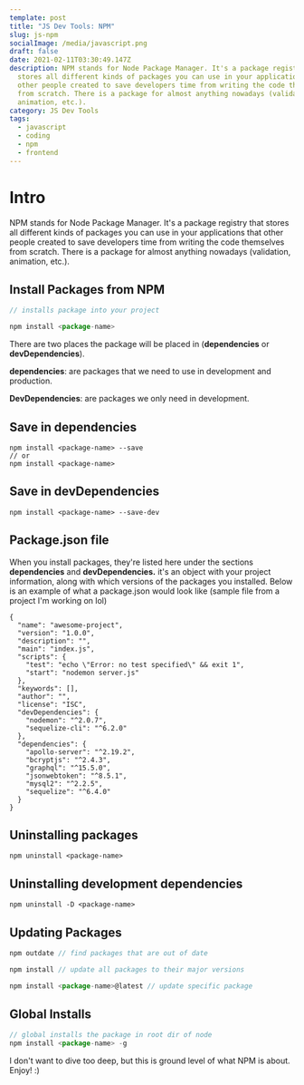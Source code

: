 ```yaml
---
template: post
title: "JS Dev Tools: NPM"
slug: js-npm
socialImage: /media/javascript.png
draft: false
date: 2021-02-11T03:30:49.147Z
description: NPM stands for Node Package Manager. It's a package registry that
  stores all different kinds of packages you can use in your applications that
  other people created to save developers time from writing the code themselves
  from scratch. There is a package for almost anything nowadays (validation,
  animation, etc.).
category: JS Dev Tools
tags:
  - javascript
  - coding
  - npm
  - frontend
---
```

# Intro

NPM stands for Node Package Manager. It's a package registry that stores all different kinds of packages you can use in your applications that other people created to save developers time from writing the code themselves from scratch. There is a package for almost anything nowadays (validation, animation, etc.).

## Install Packages from NPM

```javascript
// installs package into your project 

npm install <package-name>
```

There are two places the package will be placed in (**dependencies** or **devDependencies**).

**dependencies**: are packages that we need to use in development and production. 

**DevDependencies**: are packages we only need in development. 

## Save in **dependencies**

```
npm install <package-name> --save
// or 
npm install <package-name>
```

## Save in devD**ependencies**

```
npm install <package-name> --save-dev
```

## Package.json file

When you install packages, they're listed here under the sections **dependencies** and **devDependencies.** it's an object with your project information, along with which versions of the packages you installed. Below is an example of what a package.json would look like (sample file from a project I'm working on lol)

```
{
  "name": "awesome-project",
  "version": "1.0.0",
  "description": "",
  "main": "index.js",
  "scripts": {
    "test": "echo \"Error: no test specified\" && exit 1",
    "start": "nodemon server.js"
  },
  "keywords": [],
  "author": "",
  "license": "ISC",
  "devDependencies": {
    "nodemon": "^2.0.7",
    "sequelize-cli": "^6.2.0"
  },
  "dependencies": {
    "apollo-server": "^2.19.2",
    "bcryptjs": "^2.4.3",
    "graphql": "^15.5.0",
    "jsonwebtoken": "^8.5.1",
    "mysql2": "^2.2.5",
    "sequelize": "^6.4.0"
  }
}
```

## Uninstalling packages

```
npm uninstall <package-name>
```

## Uninstalling development dependencies

```
npm uninstall -D <package-name>
```

## Updating Packages

```javascript
npm outdate // find packages that are out of date

npm install // update all packages to their major versions

npm install <package-name>@latest // update specific package
```

## Global Installs

```javascript
// global installs the package in root dir of node
npm install <package-name> -g

```

I don't want to dive too deep, but this is ground level of what NPM is about. Enjoy! :)